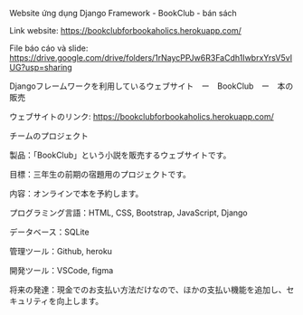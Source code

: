 Website ứng dụng Django Framework - BookClub - bán sách


Link website: https://bookclubforbookaholics.herokuapp.com/

File báo cáo và slide: https://drive.google.com/drive/folders/1rNaycPPJw6R3FaCdh1IwbrxYrsV5vIUG?usp=sharing


Djangoフレームワークを利用しているウェブサイト　ー　BookClub　ー　本の販売

ウェブサイトのリンク: https://bookclubforbookaholics.herokuapp.com/

チームのプロジェクト

製品：「BookClub」という小説を販売するウェブサイトです。

目標：三年生の前期の宿題用のプロジェクトです。

内容：オンラインで本を予約します。

プログラミング言語：HTML, CSS, Bootstrap, JavaScript, Django

データベース：SQLite 

管理ツール：Github, heroku

開発ツール：VSCode, figma

将来の発達：現金でのお支払い方法だけなので、ほかの支払い機能を追加し、セキュリティを向上します。
